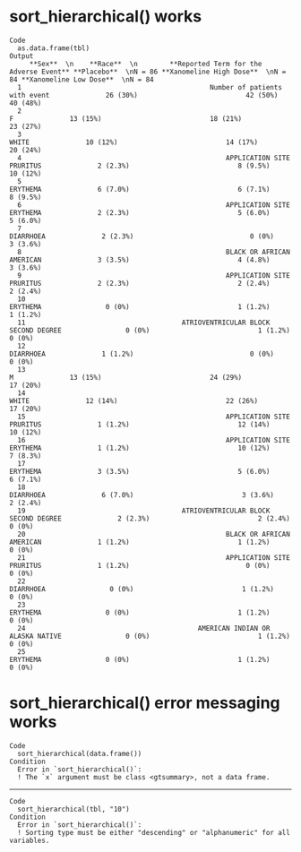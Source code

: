 # sort_hierarchical() works

    Code
      as.data.frame(tbl)
    Output
         **Sex**  \n    **Race**  \n        **Reported Term for the Adverse Event** **Placebo**  \nN = 86 **Xanomeline High Dose**  \nN = 84 **Xanomeline Low Dose**  \nN = 84
      1                                               Number of patients with event              26 (30%)                           42 (50%)                          40 (48%)
      2                                                                           F              13 (15%)                           18 (21%)                          23 (27%)
      3                                                                       WHITE              10 (12%)                           14 (17%)                          20 (24%)
      4                                                   APPLICATION SITE PRURITUS              2 (2.3%)                           8 (9.5%)                          10 (12%)
      5                                                                    ERYTHEMA              6 (7.0%)                           6 (7.1%)                          8 (9.5%)
      6                                                   APPLICATION SITE ERYTHEMA              2 (2.3%)                           5 (6.0%)                          5 (6.0%)
      7                                                                   DIARRHOEA              2 (2.3%)                             0 (0%)                          3 (3.6%)
      8                                                   BLACK OR AFRICAN AMERICAN              3 (3.5%)                           4 (4.8%)                          3 (3.6%)
      9                                                   APPLICATION SITE PRURITUS              2 (2.3%)                           2 (2.4%)                          2 (2.4%)
      10                                                                   ERYTHEMA                0 (0%)                           1 (1.2%)                          1 (1.2%)
      11                                       ATRIOVENTRICULAR BLOCK SECOND DEGREE                0 (0%)                           1 (1.2%)                            0 (0%)
      12                                                                  DIARRHOEA              1 (1.2%)                             0 (0%)                            0 (0%)
      13                                                                          M              13 (15%)                           24 (29%)                          17 (20%)
      14                                                                      WHITE              12 (14%)                           22 (26%)                          17 (20%)
      15                                                  APPLICATION SITE PRURITUS              1 (1.2%)                           12 (14%)                          10 (12%)
      16                                                  APPLICATION SITE ERYTHEMA              1 (1.2%)                           10 (12%)                          7 (8.3%)
      17                                                                   ERYTHEMA              3 (3.5%)                           5 (6.0%)                          6 (7.1%)
      18                                                                  DIARRHOEA              6 (7.0%)                           3 (3.6%)                          2 (2.4%)
      19                                       ATRIOVENTRICULAR BLOCK SECOND DEGREE              2 (2.3%)                           2 (2.4%)                            0 (0%)
      20                                                  BLACK OR AFRICAN AMERICAN              1 (1.2%)                           1 (1.2%)                            0 (0%)
      21                                                  APPLICATION SITE PRURITUS              1 (1.2%)                             0 (0%)                            0 (0%)
      22                                                                  DIARRHOEA                0 (0%)                           1 (1.2%)                            0 (0%)
      23                                                                   ERYTHEMA                0 (0%)                           1 (1.2%)                            0 (0%)
      24                                           AMERICAN INDIAN OR ALASKA NATIVE                0 (0%)                           1 (1.2%)                            0 (0%)
      25                                                                   ERYTHEMA                0 (0%)                           1 (1.2%)                            0 (0%)

# sort_hierarchical() error messaging works

    Code
      sort_hierarchical(data.frame())
    Condition
      Error in `sort_hierarchical()`:
      ! The `x` argument must be class <gtsummary>, not a data frame.

---

    Code
      sort_hierarchical(tbl, "10")
    Condition
      Error in `sort_hierarchical()`:
      ! Sorting type must be either "descending" or "alphanumeric" for all variables.

